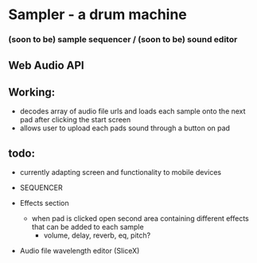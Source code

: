 # Sampler - a drum machine 
### (soon to be) sample sequencer / (soon to be) sound editor 

## Web Audio API

## Working: 
* decodes array of audio file urls and loads each sample onto the next pad after clicking the start screen
* allows user to upload each pads sound through a button on pad

## todo: 
* currently adapting screen and functionality to mobile devices
  
* SEQUENCER

* Effects section
  * when pad is clicked open second area containing different effects that can be added to each sample 
    * volume, delay, reverb, eq, pitch? 

* Audio file wavelength editor (SliceX)
